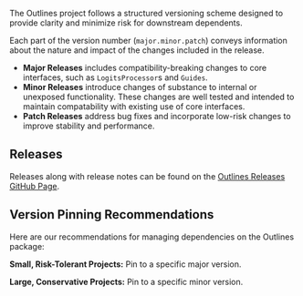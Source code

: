 The Outlines project follows a structured versioning scheme designed to provide clarity and minimize risk for downstream dependents.

Each part of the version number (`major.minor.patch`) conveys information about the nature and impact of the changes included in the release.

- **Major Releases** includes compatibility-breaking changes to core interfaces, such as `LogitsProcessor`s and `Guides`.
- **Minor Releases** introduce changes of substance to internal or unexposed functionality. These changes are well tested and intended to maintain compatability with existing use of core interfaces.
- **Patch Releases** address bug fixes and incorporate low-risk changes to improve stability and performance.

## Releases

Releases along with release notes can be found on the [Outlines Releases GitHub Page](https://github.com/outlines-dev/outlines/releases).

## Version Pinning Recommendations

Here are our recommendations for managing dependencies on the Outlines package:

**Small, Risk-Tolerant Projects:** Pin to a specific major version.

**Large, Conservative Projects:** Pin to a specific minor version.
